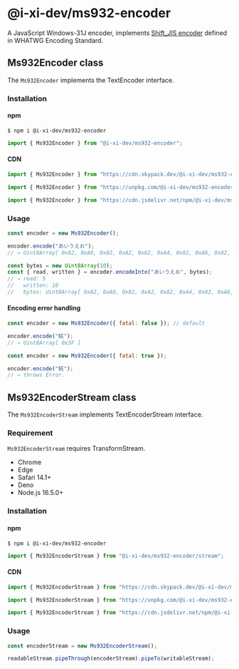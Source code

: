 # @i-xi-dev/ms932-encoder

A JavaScript Windows-31J encoder, implements [Shift_JIS encoder](https://encoding.spec.whatwg.org/#shift_jis-encoder) defined in WHATWG Encoding Standard.


## Ms932Encoder class

The `Ms932Encoder` implements the TextEncoder interface.


### Installation

#### npm

```console
$ npm i @i-xi-dev/ms932-encoder
```

```javascript
import { Ms932Encoder } from "@i-xi-dev/ms932-encoder";
```

#### CDN

```javascript
import { Ms932Encoder } from "https://cdn.skypack.dev/@i-xi-dev/ms932-encoder";
```

```javascript
import { Ms932Encoder } from "https://unpkg.com/@i-xi-dev/ms932-encoder/dist/index.js";
```

```javascript
import { Ms932Encoder } from "https://cdn.jsdelivr.net/npm/@i-xi-dev/ms932-encoder/dist/index.js";
```


### Usage
```javascript
const encoder = new Ms932Encoder();

encoder.encode("あいうえお");
// → Uint8Array[ 0x82, 0xA0, 0x82, 0xA2, 0x82, 0xA4, 0x82, 0xA6, 0x82, 0xA8 ]

const bytes = new Uint8Array(10);
const { read, written } = encoder.encodeInto("あいうえお", bytes);
// → read: 5
//   written: 10
//   bytes: Uint8Array[ 0x82, 0xA0, 0x82, 0xA2, 0x82, 0xA4, 0x82, 0xA6, 0x82, 0xA8 ]
```

#### Encoding error handling
```javascript
const encoder = new Ms932Encoder({ fatal: false }); // default

encoder.encode("𩸽");
// → Uint8Array[ 0x3F ]
```

```javascript
const encoder = new Ms932Encoder({ fatal: true });

encoder.encode("𩸽");
// → throws Error.
```


## Ms932EncoderStream class

The `Ms932EncoderStream` implements TextEncoderStream interface.


### Requirement
`Ms932EncoderStream` requires TransformStream.

- Chrome
- Edge
- Safari 14.1+
- Deno
- Node.js 16.5.0+


### Installation

#### npm

```console
$ npm i @i-xi-dev/ms932-encoder
```

```javascript
import { Ms932EncoderStream } from "@i-xi-dev/ms932-encoder/stream";
```

#### CDN

```javascript
import { Ms932EncoderStream } from "https://cdn.skypack.dev/@i-xi-dev/ms932-encoder/stream";
```

```javascript
import { Ms932EncoderStream } from "https://unpkg.com/@i-xi-dev/ms932-encoder/dist/stream/index.js";
```

```javascript
import { Ms932EncoderStream } from "https://cdn.jsdelivr.net/npm/@i-xi-dev/ms932-encoder/dist/stream/index.js";
```


### Usage
```javascript
const encoderStream = new Ms932EncoderStream();

readableStream.pipeThrough(encoderStream).pipeTo(writableStream);
```
